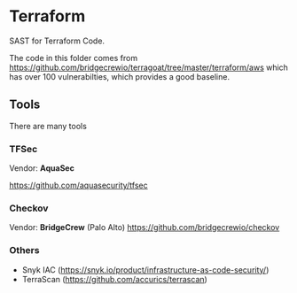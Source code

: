 # Terraform

SAST for Terraform Code.

The code in this folder comes from <https://github.com/bridgecrewio/terragoat/tree/master/terraform/aws> which has over 100 vulnerabilties, which provides a good baseline.

## Tools

There are many tools

### TFSec

Vendor: **AquaSec**

<https://github.com/aquasecurity/tfsec>

### Checkov

Vendor: **BridgeCrew** (Palo Alto)
<https://github.com/bridgecrewio/checkov>

### Others

-   Snyk IAC (<https://snyk.io/product/infrastructure-as-code-security/>)
-   TerraScan (<https://github.com/accurics/terrascan>)
